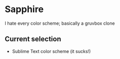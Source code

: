 # Sapphire
I hate every color scheme; basically a gruvbox clone

## Current selection
* Sublime Text color scheme (it sucks!)
